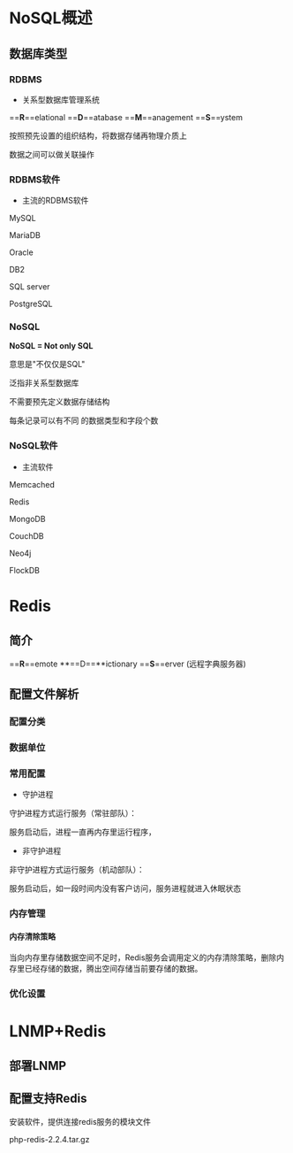# NoSQL概述

## 数据库类型

### RDBMS

- 关系型数据库管理系统

==**R**==elational ==**D**==atabase ==**M**==anagement ==**S**==ystem

按照预先设置的组织结构，将数据存储再物理介质上

数据之间可以做关联操作

### RDBMS软件

- 主流的RDBMS软件

MySQL

MariaDB

Oracle

DB2

SQL server

PostgreSQL

### NoSQL

**NoSQL = Not only SQL**

意思是"不仅仅是SQL"

泛指非关系型数据库

不需要预先定义数据存储结构

每条记录可以有不同 的数据类型和字段个数

### NoSQL软件

- 主流软件

Memcached

Redis

MongoDB

CouchDB

Neo4j

FlockDB

# Redis

## 简介

==**R**==emote **==D==**ictionary ==**S**==erver (远程字典服务器)









## 配置文件解析

### 配置分类



### 数据单位





### 常用配置



- 守护进程

守护进程方式运行服务（常驻部队）：

服务启动后，进程一直再内存里运行程序，

- 非守护进程

非守护进程方式运行服务（机动部队）：

服务启动后，如一段时间内没有客户访问，服务进程就进入休眠状态



### 内存管理

#### 内存清除策略

当向内存里存储数据空间不足时，Redis服务会调用定义的内存清除策略，删除内存里已经存储的数据，腾出空间存储当前要存储的数据。



### 优化设置



# LNMP+Redis

## 部署LNMP



## 配置支持Redis

安装软件，提供连接redis服务的模块文件

php-redis-2.2.4.tar.gz

